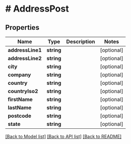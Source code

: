 # # AddressPost

## Properties

Name | Type | Description | Notes
------------ | ------------- | ------------- | -------------
**addressLine1** | **string** |  | [optional] 
**addressLine2** | **string** |  | [optional] 
**city** | **string** |  | [optional] 
**company** | **string** |  | [optional] 
**country** | **string** |  | [optional] 
**countryIso2** | **string** |  | [optional] 
**firstName** | **string** |  | [optional] 
**lastName** | **string** |  | [optional] 
**postcode** | **string** |  | [optional] 
**state** | **string** |  | [optional] 

[[Back to Model list]](../../README.md#documentation-for-models) [[Back to API list]](../../README.md#documentation-for-api-endpoints) [[Back to README]](../../README.md)


